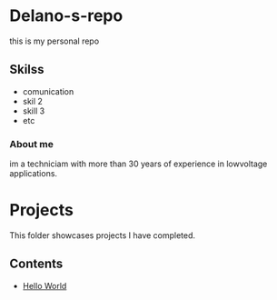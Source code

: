 # Delano-s-repo
this is my personal repo

## Skilss
* comunication
* skil 2
* skill 3
* etc
  
### About me
im a techniciam with more than 30 years of experience in lowvoltage applications.

# Projects
This folder showcases projects I have completed.
## Contents
* [Hello World](hello_world)

